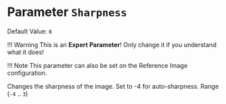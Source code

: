 # Parameter `Sharpness`
Default Value: `0`

!!! Warning
    This is an **Expert Parameter**! Only change it if you understand what it does!
      
!!! Note
    This parameter can also be set on the Reference Image configuration.

Changes the sharpness of the image. Set to -4 for auto-sharpness. Range (`-4` .. `3`)
